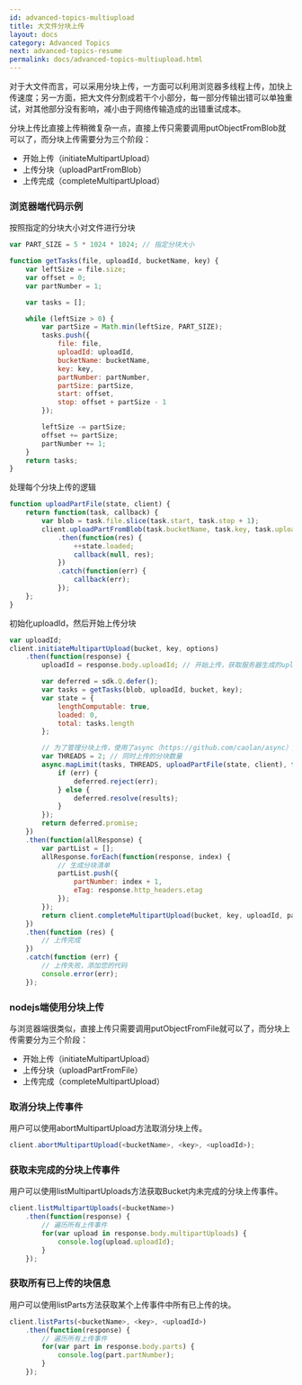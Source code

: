 ```yaml
---
id: advanced-topics-multiupload
title: 大文件分块上传
layout: docs
category: Advanced Topics
next: advanced-topics-resume
permalink: docs/advanced-topics-multiupload.html
---
```


对于大文件而言，可以采用分块上传，一方面可以利用浏览器多线程上传，加快上传速度；另一方面，把大文件分割成若干个小部分，每一部分传输出错可以单独重试，对其他部分没有影响，减小由于网络传输造成的出错重试成本。

分块上传比直接上传稍微复杂一点，直接上传只需要调用putObjectFromBlob就可以了，而分块上传需要分为三个阶段：

* 开始上传（initiateMultipartUpload）
* 上传分块（uploadPartFromBlob）
* 上传完成（completeMultipartUpload）

### 浏览器端代码示例

按照指定的分块大小对文件进行分块

```js
var PART_SIZE = 5 * 1024 * 1024; // 指定分块大小

function getTasks(file, uploadId, bucketName, key) {
    var leftSize = file.size;
    var offset = 0;
    var partNumber = 1;

    var tasks = [];

    while (leftSize > 0) {
        var partSize = Math.min(leftSize, PART_SIZE);
        tasks.push({
            file: file,
            uploadId: uploadId,
            bucketName: bucketName,
            key: key,
            partNumber: partNumber,
            partSize: partSize,
            start: offset,
            stop: offset + partSize - 1
        });

        leftSize -= partSize;
        offset += partSize;
        partNumber += 1;
    }
    return tasks;
}
```

处理每个分块上传的逻辑

```js
function uploadPartFile(state, client) {
    return function(task, callback) {
        var blob = task.file.slice(task.start, task.stop + 1);
        client.uploadPartFromBlob(task.bucketName, task.key, task.uploadId, task.partNumber, task.partSize, blob)
            .then(function(res) {
                ++state.loaded;
                callback(null, res);
            })
            .catch(function(err) {
                callback(err);
            });
    };
}
```

初始化uploadId，然后开始上传分块

```js
var uploadId;
client.initiateMultipartUpload(bucket, key, options)
    .then(function(response) {
        uploadId = response.body.uploadId; // 开始上传，获取服务器生成的uploadId

        var deferred = sdk.Q.defer();
        var tasks = getTasks(blob, uploadId, bucket, key);
        var state = {
            lengthComputable: true,
            loaded: 0,
            total: tasks.length
        };

        // 为了管理分块上传，使用了async（https://github.com/caolan/async）库来进行异步处理
        var THREADS = 2; // 同时上传的分块数量
        async.mapLimit(tasks, THREADS, uploadPartFile(state, client), function(err, results) {
            if (err) {
                deferred.reject(err);
            } else {
                deferred.resolve(results);
            }
        });
        return deferred.promise;
    })
    .then(function(allResponse) {
        var partList = [];
        allResponse.forEach(function(response, index) {
            // 生成分块清单
            partList.push({
                partNumber: index + 1,
                eTag: response.http_headers.etag
            });
        });
        return client.completeMultipartUpload(bucket, key, uploadId, partList); // 完成上传
    })
    .then(function (res) {
        // 上传完成
    })
    .catch(function (err) {
        // 上传失败，添加您的代码
        console.error(err);
    });
```

### nodejs端使用分块上传

与浏览器端很类似，直接上传只需要调用putObjectFromFile就可以了，而分块上传需要分为三个阶段：

* 开始上传（initiateMultipartUpload）
* 上传分块（uploadPartFromFile）
* 上传完成（completeMultipartUpload）

### 取消分块上传事件

用户可以使用abortMultipartUpload方法取消分块上传。

```js
client.abortMultipartUpload(<bucketName>, <key>, <uploadId>);
```

### 获取未完成的分块上传事件

用户可以使用listMultipartUploads方法获取Bucket内未完成的分块上传事件。

```js
client.listMultipartUploads(<bucketName>)
    .then(function(response) {
        // 遍历所有上传事件
        for(var upload in response.body.multipartUploads) {
            console.log(upload.uploadId);
        }
    });
```

### 获取所有已上传的块信息

用户可以使用listParts方法获取某个上传事件中所有已上传的块。

```js
client.listParts(<bucketName>, <key>, <uploadId>)
    .then(function(response) {
        // 遍历所有上传事件
        for(var part in response.body.parts) {
            console.log(part.partNumber);
        }
    });
```
